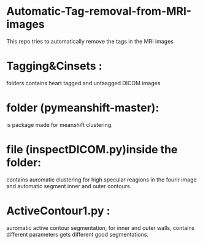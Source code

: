 # Automatic-Tag-removal-from-MRI-images
This repo tries to automatically remove the tags in the MRI images 

# Tagging&Cinsets : 
folders contains heart tagged and untaagged DICOM images

# folder (pymeanshift-master): 
is package made for meanshift clustering.

# file (inspectDICOM.py)inside the folder: 
contains auromatic clustering for high specular reagions in the fourir image and automatic segment inner and outer contours.

# ActiveContour1.py : 
auromatic active contour segmentation, for inner and outer walls, contains different parameters gets different good segmentations.
